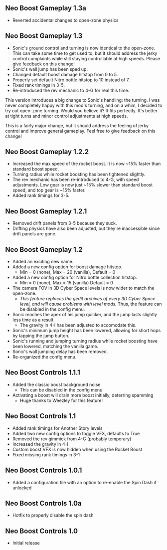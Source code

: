 ## Neo Boost Gameplay 1.3a
- Reverted accidental changes to open-zone physics

## Neo Boost Gameplay 1.3
- Sonic's ground control and turning is now identical to the open-zone. This can take some time to get used to, but it should address the jerky control complaints while still staying controllable at high speeds. Please give feedback on this change!
- Sonic's wall jump has been sped up.
- Changed default boost damage hitstop from 0 to 5.
- Properly set default Nitro bottle hitstop to 10 instead of 7.
- Fixed rank timings in 3-5.
- Re-introduced the rev mechanic to 4-G for real this time.

This version introduces a big change to Sonic's handling: the turning. I was never completely happy with this mod's turning, and on a whim, I decided to try out open-zone turning. Would you believe it? It fits perfectly. It's better at tight turns and minor control adjustments at high speeds.

This is a fairly major change, but it should address the feeling of jerky control and improve general gameplay. Feel free to give feedback on this change!

## Neo Boost Gameplay 1.2.2
- Increased the max speed of the rocket boost. It is now ~15% faster than standard boost speed.
- Turning radius while rocket boosting has been tightened slightly.
- The rev mechanic has been re-introduced to 4-G, with speed adjustments. Low gear is now just ~15% slower than standard boost speed, and top gear is ~15% faster.
- Added rank timings for 3-5.

## Neo Boost Gameplay 1.2.1
- Removed drift panels from 3-5 because they suck.
- Drifting physics have also been adjusted, but they're inaccessible since drift panels are gone.

## Neo Boost Gameplay 1.2
- Added an exciting new name.
- Added a new config option for boost damage hitstop.
	- Min = 0 (none), Max = 20 (vanilla), Default = 0
- Added a new config option for Nitro bottle collection hitstop.
	- Min = 0 (none), Max = 15 (vanilla) Default = 0
- The camera FOV in 3D Cyber Space levels is now wider to match the open-zone.
	- *This feature replaces the gedit archives of every 3D Cyber Space level, and will cause problems with level mods.* Thus, the feature can be disabled in the config menu.
- Sonic reaches the apex of his jump quicker, and the jump lasts slightly less time as a result.
	- The gravity in 4-I has been adjusted to accomodate this.
- Sonic's minimum jump height has been lowered, allowing for short hops by tapping the jump button.
- Sonic's running and jumping turning radius while rocket boosting have been lowered, matching the vanilla game.
- Sonic's wall jumping delay has been removed.
- Re-organized the config menu.

## Neo Boost Controls 1.1.1
- Added the classic boost background noise
	- This can be disabled in the config menu
- Activating a boost will drain more boost initially, deterring spamming
	- Huge thanks to Weezley for this feature!
 
## Neo Boost Controls 1.1
- Added rank timings for Another Story levels
- Added two new config options to toggle VFX, defaults to True
- Removed the rev gimmick from 4-G (probably temporary)
- Increased the gravity in 4-I
- Custom boost VFX is now hidden when using the Rocket Boost
- Fixed missing rank timings in 3-1

## Neo Boost Controls 1.0.1
- Added a configuration file with an option to re-enable the Spin Dash if unlocked

## Neo Boost Controls 1.0a
- Hotfix to properly disable the spin dash

## Neo Boost Controls 1.0
- Initial release
